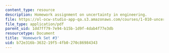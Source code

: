 ```yaml
---
content_type: resource
description: Homework assignment on uncertainty in engineering.
file: https://ol-ocw-studio-app-qa.s3.amazonaws.com/courses/1-010-uncertainty-in-engineering-fall-2008/b72e316b363219f54fb0270c86984343_homework_03.pdf
file_type: application/pdf
parent_uid: 1dd7ff79-7e94-b15b-1d9f-4dab4f77e3db
resourcetype: Document
title: 'Homework Set #3'
uid: b72e316b-3632-19f5-4fb0-270c86984343
---
```

